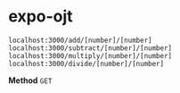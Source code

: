 # expo-ojt

`localhost:3000/add/[number]/[number]
localhost:3000/subtract/[number]/[number]
localhost:3000/multiply/[number]/[number]
localhost:3000/divide/[number]/[number]`

**Method**
`GET`
